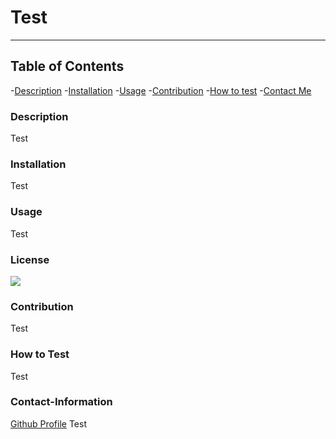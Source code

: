 # Test

----


## Table of Contents 
  -[Description](#Descriptiod)
  -[Installation](#installation)
  -[Usage](#usage)
  -[Contribution](#contribute)
  -[How to test](#test)
  -[Contact Me](#Contact-Information)
  
  ### Description
  Test
  
  ### Installation
  Test
  
  ### Usage
  Test

  ### License
  <a href="https://img.shields.io/badge/License-undefined-brightgreen"><img src="https://img.shields.io/badge/License-undefined-brightgreen"></a>
  
  ### Contribution
  Test
  
  ### How to Test
  Test
  
  ### Contact-Information
  [Github Profile](https://github.com/Test)
  Test
  